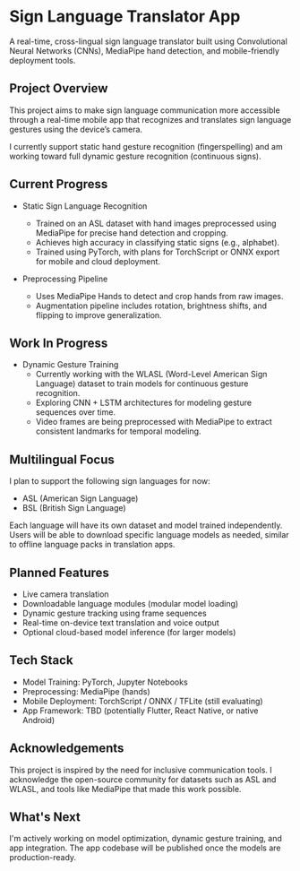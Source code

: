 # Sign Language Translator App

A real-time, cross-lingual sign language translator built using Convolutional Neural Networks (CNNs), MediaPipe hand detection, and mobile-friendly deployment tools.

## Project Overview

This project aims to make sign language communication more accessible through a real-time mobile app that recognizes and translates sign language gestures using the device’s camera.

I currently support static hand gesture recognition (fingerspelling) and am working toward full dynamic gesture recognition (continuous signs).

## Current Progress

- Static Sign Language Recognition
  - Trained on an ASL dataset with hand images preprocessed using MediaPipe for precise hand detection and cropping.
  - Achieves high accuracy in classifying static signs (e.g., alphabet).
  - Trained using PyTorch, with plans for TorchScript or ONNX export for mobile and cloud deployment.

- Preprocessing Pipeline
  - Uses MediaPipe Hands to detect and crop hands from raw images.
  - Augmentation pipeline includes rotation, brightness shifts, and flipping to improve generalization.

## Work In Progress

- Dynamic Gesture Training
  - Currently working with the WLASL (Word-Level American Sign Language) dataset to train models for continuous gesture recognition.
  - Exploring CNN + LSTM architectures for modeling gesture sequences over time.
  - Video frames are being preprocessed with MediaPipe to extract consistent landmarks for temporal modeling.

## Multilingual Focus

I plan to support the following sign languages for now:
- ASL (American Sign Language)
- BSL (British Sign Language)


Each language will have its own dataset and model trained independently. Users will be able to download specific language models as needed, similar to offline language packs in translation apps.

## Planned Features

- Live camera translation
- Downloadable language modules (modular model loading)
- Dynamic gesture tracking using frame sequences
- Real-time on-device text translation and voice output
- Optional cloud-based model inference (for larger models)

## Tech Stack

- Model Training: PyTorch, Jupyter Notebooks
- Preprocessing: MediaPipe (hands)
- Mobile Deployment: TorchScript / ONNX / TFLite (still evaluating)
- App Framework: TBD (potentially Flutter, React Native, or native Android)

## Acknowledgements

This project is inspired by the need for inclusive communication tools. I acknowledge the open-source community for datasets such as ASL and WLASL, and tools like MediaPipe that made this work possible.

## What's Next

I'm actively working on model optimization, dynamic gesture training, and app integration. The app codebase will be published once the models are production-ready.

